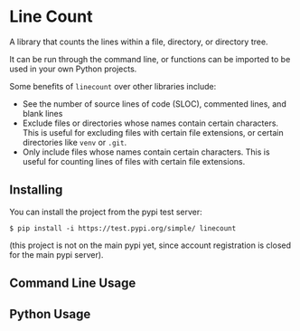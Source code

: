 # Line Count
A library that counts the lines within a file, directory, or directory tree.

It can be run through the command line, or functions can be imported to be used in your own Python projects.

Some benefits of `linecount` over other libraries include:
- See the number of source lines of code (SLOC), commented lines, and blank lines
- Exclude files or directories whose names contain certain characters. This is useful for excluding files with certain file extensions, or certain directories like `venv` or `.git`.
- Only include files whose names contain certain characters. This is useful for counting lines of files with certain file extensions.

## Installing

You can install the project from the pypi test server:
```shell
$ pip install -i https://test.pypi.org/simple/ linecount
```
(this project is not on the main pypi yet, since account registration is closed for the main pypi server).

## Command Line Usage



## Python Usage